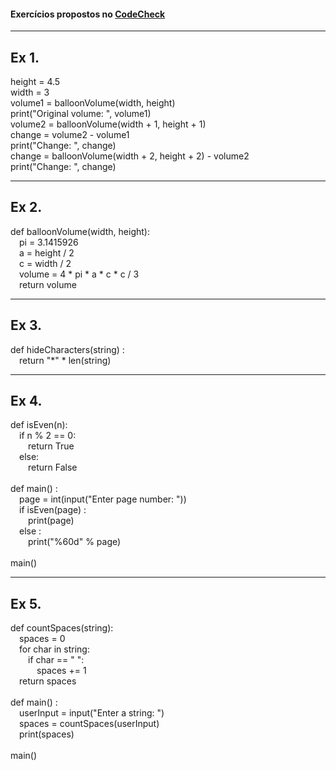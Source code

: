 #### Exercícios propostos no [CodeCheck](https://horstmann.com/codecheck/index.html)

___

## Ex 1.

height = 4.5<br />
width = 3<br />
volume1 = balloonVolume(width, height)<br />
print("Original volume: ", volume1)<br />
volume2 = balloonVolume(width + 1, height + 1)<br />
change = volume2 - volume1<br />
print("Change: ", change)<br />
change = balloonVolume(width + 2, height + 2) - volume2<br />
print("Change: ", change)
___

## Ex 2.

def balloonVolume(width, height):<br />
&emsp;pi = 3.1415926<br />
&emsp;a = height / 2<br />
&emsp;c = width / 2<br />
&emsp;volume = 4 * pi * a * c * c / 3<br />
&emsp;return volume
___

## Ex 3.

def hideCharacters(string) :<br />
&emsp;return "*" * len(string)
___

## Ex 4.

def isEven(n):<br />
&emsp;if n % 2 == 0:<br />
&emsp;&emsp;return True<br />
&emsp;else:<br />
&emsp;&emsp;return False<br />
<br />
def main() :<br />
&emsp;page = int(input("Enter page number: "))<br />
&emsp;if isEven(page) :<br />
&emsp;&emsp;print(page)<br />
&emsp;else :<br />
&emsp;&emsp;print("%60d" % page)<br />
<br />
main()
___

## Ex 5.

def countSpaces(string):<br />
&emsp;spaces = 0<br />
&emsp;for char in string:<br />
&emsp;&emsp;if char == " ":<br />
&emsp;&emsp;&emsp;spaces += 1<br />
&emsp;return spaces<br />
<br />
def main() :<br />
&emsp;userInput = input("Enter a string: ")<br />
&emsp;spaces = countSpaces(userInput)<br />
&emsp;print(spaces)<br />
<br />
main()